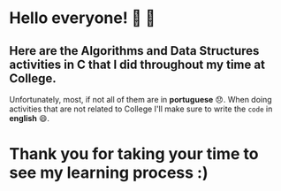 # Hello everyone! 🍾 🥳  
## Here are the Algorithms and Data Structures activities in C that I did throughout my time at College.
Unfortunately, most, if not all of them are in <b>portuguese</b> 😞. When doing activities that are not related to College I'll make sure to write the <code>code</code> in <b>english</b> 😄.

# Thank you for taking your time to see my learning process :)
